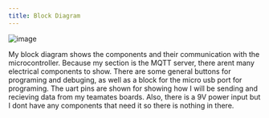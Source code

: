 ```yaml
---
title: Block Diagram
---
```


![image](https://github.com/user-attachments/assets/3fb776ed-d963-4da6-bceb-58b18d3f9e56)

My block diagram shows the components and their communication with the microcontroller. Because my section is the MQTT server, there arent many electrical components to show. There are some general buttons for programing and debuging, as well as a block for the micro usb port for programing. The uart pins are shown for showing how I will be sending and recieving data from my teamates boards. Also, there is a 9V power input but I dont have any components that need it so there is nothing in there.

